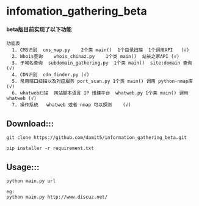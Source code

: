 # infomation_gathering_beta

#### beta版目前实现了以下功能
```
功能表
  1. CMS识别  cms_map.py    2个类 main()  1个目录扫描  1个调用API   (√)
  2. Whois查询    whois_chinaz.py    1个类 main()  站长之家API (√)
  3. 子域名查询  subdomain_gathering.py  1个类 main()  site:domain 查询 (√)
  4. CDN识别  cdn_finder.py (√)
  5. 常用端口扫描以及对应服务 port_scan.py 1个类 main() 调用 python-nmap库(√)
  6. whatweb扫描  网站脚本语言 IP 搭建平台  whatweb.py 1个类 main() 调用whatweb (√)
  7. 操作系统   whatweb 或者 nmap 可以探测    (√)
```

## Download:::
```
git clone https://github.com/damit5/information_gathering_beta.git

pip installer -r requirement.txt
```

## Usage:::
```
python main.py url

eg:
python main.py http://www.discuz.net/
```
